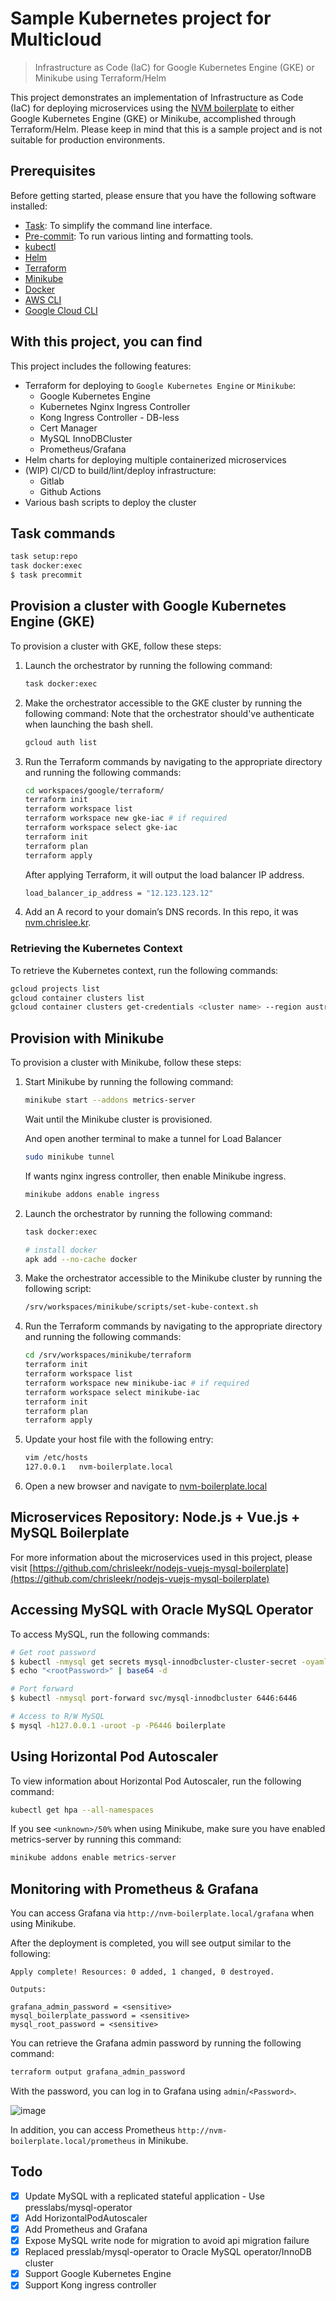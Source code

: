 # Sample Kubernetes project for Multicloud

> Infrastructure as Code (IaC) for Google Kubernetes Engine (GKE) or Minikube using Terraform/Helm

This project demonstrates an implementation of Infrastructure as Code (IaC) for deploying microservices using the [NVM boilerplate](https://github.com/chrisleekr/nodejs-vuejs-mysql-boilerplate) to either Google Kubernetes Engine (GKE) or Minikube, accomplished through Terraform/Helm. Please keep in mind that this is a sample project and is not suitable for production environments.

## Prerequisites

Before getting started, please ensure that you have the following software installed:

- [Task](https://taskfile.dev/installation/): To simplify the command line interface.
- [Pre-commit](https://pre-commit.com/#install): To run various linting and formatting tools.
- [kubectl](https://kubernetes.io/docs/tasks/tools/install-kubectl-macos/)
- [Helm](https://helm.sh/docs/intro/install/)
- [Terraform](https://developer.hashicorp.com/terraform/tutorials/aws-get-started/install-cli)
- [Minikube](https://kubernetes.io/docs/tasks/tools/install-minikube/)
- [Docker](https://docs.docker.com/engine/install/)
- [AWS CLI](https://docs.aws.amazon.com/cli/latest/userguide/getting-started-install.html)
- [Google Cloud CLI](https://cloud.google.com/sdk/docs/install)

## With this project, you can find

This project includes the following features:

- Terraform for deploying to `Google Kubernetes Engine` or `Minikube`:
  - Google Kubernetes Engine
  - Kubernetes Nginx Ingress Controller
  - Kong Ingress Controller - DB-less
  - Cert Manager
  - MySQL InnoDBCluster
  - Prometheus/Grafana
- Helm charts for deploying multiple containerized microservices
- (WIP) CI/CD to build/lint/deploy infrastructure:
  - Gitlab
  - Github Actions
- Various bash scripts to deploy the cluster

## Task commands

```bash
task setup:repo
task docker:exec
$ task precommit
```

## Provision a cluster with Google Kubernetes Engine (GKE)

To provision a cluster with GKE, follow these steps:

1. Launch the orchestrator by running the following command:

   ```bash
   task docker:exec
   ```

2. Make the orchestrator accessible to the GKE cluster by running the following command:
   Note that the orchestrator should've authenticate when launching the bash shell.

   ```bash
   gcloud auth list
   ```

3. Run the Terraform commands by navigating to the appropriate directory and running the following commands:

   ```bash
   cd workspaces/google/terraform/
   terraform init
   terraform workspace list
   terraform workspace new gke-iac # if required
   terraform workspace select gke-iac
   terraform init
   terraform plan
   terraform apply
   ```

   After applying Terraform, it will output the load balancer IP address.

   ```bash
   load_balancer_ip_address = "12.123.123.12"
   ```

4. Add an A record to your domain’s DNS records. In this repo, it was [nvm.chrislee.kr](http://nvm.chrislee.kr).

### Retrieving the Kubernetes Context

To retrieve the Kubernetes context, run the following commands:

   ```bash
   gcloud projects list
   gcloud container clusters list
   gcloud container clusters get-credentials <cluster name> --region australia-southeast2 --project <project id>
   ```

## Provision with Minikube

To provision a cluster with Minikube, follow these steps:

1. Start Minikube by running the following command:

   ```bash
   minikube start --addons metrics-server
   ```

   Wait until the Minikube cluster is provisioned.

   And open another terminal to make a tunnel for Load Balancer

   ```bash
   sudo minikube tunnel
   ```

   If wants nginx ingress controller, then enable Minikube ingress.

   ```bash
   minikube addons enable ingress
   ```

2. Launch the orchestrator by running the following command:

   ```bash
   task docker:exec

   # install docker
   apk add --no-cache docker
   ```

3. Make the orchestrator accessible to the Minikube cluster by running the following script:

   ```bash
   /srv/workspaces/minikube/scripts/set-kube-context.sh
   ```

4. Run the Terraform commands by navigating to the appropriate directory and running the following commands:

   ```bash
   cd /srv/workspaces/minikube/terraform
   terraform init
   terraform workspace list
   terraform workspace new minikube-iac # if required
   terraform workspace select minikube-iac
   terraform init
   terraform plan
   terraform apply
   ```

5. Update your host file with the following entry:

   ```bash
   vim /etc/hosts
   127.0.0.1   nvm-boilerplate.local
   ```

6. Open a new browser and navigate to [nvm-boilerplate.local](http://nvm-boilerplate.local)

## Microservices Repository: Node.js + Vue.js + MySQL Boilerplate

For more information about the microservices used in this project, please visit [https://github.com/chrisleekr/nodejs-vuejs-mysql-boilerplate](https://github.com/chrisleekr/nodejs-vuejs-mysql-boilerplate)

## Accessing MySQL with Oracle MySQL Operator

To access MySQL, run the following commands:

```bash
# Get root password
$ kubectl -nmysql get secrets mysql-innodbcluster-cluster-secret -oyaml
$ echo "<rootPassword>" | base64 -d

# Port forward
$ kubectl -nmysql port-forward svc/mysql-innodbcluster 6446:6446

# Access to R/W MySQL
$ mysql -h127.0.0.1 -uroot -p -P6446 boilerplate
```

## Using Horizontal Pod Autoscaler

To view information about Horizontal Pod Autoscaler, run the following command:

```bash
kubectl get hpa --all-namespaces
```

If you see `<unknown>/50%` when using Minikube, make sure you have enabled metrics-server by running this command:

```bash
minikube addons enable metrics-server
```

## Monitoring with Prometheus & Grafana

You can access Grafana via `http://nvm-boilerplate.local/grafana` when using Minikube.

After the deployment is completed, you will see output similar to the following:

```text
Apply complete! Resources: 0 added, 1 changed, 0 destroyed.

Outputs:

grafana_admin_password = <sensitive>
mysql_boilerplate_password = <sensitive>
mysql_root_password = <sensitive>
```

You can retrieve the Grafana admin password by running the following command:

```bash
terraform output grafana_admin_password
```

With the password, you can log in to Grafana using `admin`/`<Password>`.

![image](https://user-images.githubusercontent.com/5715919/100513860-4a031880-31c4-11eb-8ef2-04202055aa78.png)

In addition, you can access Prometheus `http://nvm-boilerplate.local/prometheus` in Minikube.

## Todo

- [x] Update MySQL with a replicated stateful application - Use presslabs/mysql-operator
- [x] Add HorizontalPodAutoscaler
- [x] Add Prometheus and Grafana
- [x] Expose MySQL write node for migration to avoid api migration failure
- [x] Replaced presslab/mysql-operator to Oracle MySQL operator/InnoDB cluster
- [x] Support Google Kubernetes Engine
- [x] Support Kong ingress controller
